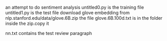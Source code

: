 an attempt to do sentiment analysis
untitled0.py is the training file
untitled1.py is the test file
download glove embedding from nlp.stanford.edu/data/glove.6B.zip
the file glove.6B.100d.txt is in the folder inside the zip.copy it

nn.txt contains the test review paragraph
